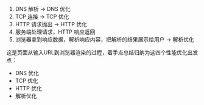 1. DNS 解析 -> DNS 优化
2. TCP 连接 -> TCP 优化
3. HTTP 请求抛出 -> HTTP 优化
4. 服务端处理请求，HTTP 响应返回
5. 浏览器拿到响应数据，解析响应内容，把解析的结果展示给用户 -> 解析优化

这是页面从输入URL到浏览器渲染的过程，着手点总结归纳为这四个性能优化出发点：
* DNS 优化
* TCP 优化
* HTTP 优化
* 解析优化